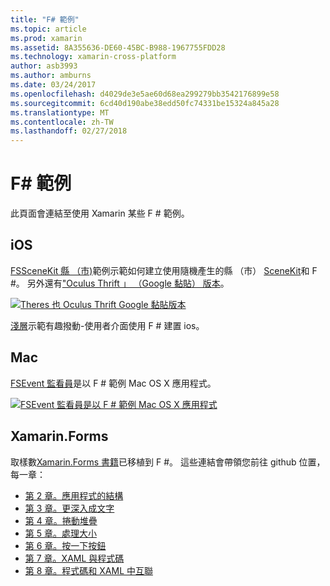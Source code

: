 ```yaml
---
title: "F# 範例"
ms.topic: article
ms.prod: xamarin
ms.assetid: 8A355636-DE60-45BC-B988-1967755FDD28
ms.technology: xamarin-cross-platform
author: asb3993
ms.author: amburns
ms.date: 03/24/2017
ms.openlocfilehash: d4029de3e5ae60d68ea299279bb3542176899e58
ms.sourcegitcommit: 6cd40d190abe38edd50fc74331be15324a845a28
ms.translationtype: MT
ms.contentlocale: zh-TW
ms.lasthandoff: 02/27/2018
---
```

# <a name="f-samples"></a>F# 範例

此頁面會連結至使用 Xamarin 某些 F # 範例。

## <a name="ios"></a>iOS

[FSSceneKit 縣 （市)](https://developer.xamarin.com/samples/monotouch/ios8/FSSceneKit/)範例示範如何建立使用隨機產生的縣 （市） [SceneKit](https://developer.xamarin.com/api/namespace/SceneKit/)和 F #。 另外還有["Oculus Thrift 」 （Google 黏貼） 版本](https://developer.xamarin.com/samples/monotouch/ios8/SceneKitFSharp/)。

[ ![](samples-images/fxscenekit-sml.png "Theres 也 Oculus Thrift Google 黏貼版本")](samples-images/fxscenekit.png)

[淺層](https://github.com/dvdsgl/shallow)示範有趣撥動-使用者介面使用 F # 建置 ios。

## <a name="mac"></a>Mac

[FSEvent 監看員](https://developer.xamarin.com/samples/mac/FSEvents/)是以 F # 範例 Mac OS X 應用程式。

[ ![](samples-images/fsevents-sml.png "FSEvent 監看員是以 F # 範例 Mac OS X 應用程式")](samples-images/fsevents.png)

## <a name="xamarinforms"></a>Xamarin.Forms

取樣數[Xamarin.Forms 書籍](~/xamarin-forms/creating-mobile-apps-xamarin-forms/index.md)已移植到 F #。 這些連結會帶領您前往 github 位置，每一章：

- [第 2 章。應用程式的結構](https://github.com/xamarin/xamarin-forms-book-samples/tree/master/Chapter02/FS)
- [第 3 章。更深入成文字](https://github.com/xamarin/xamarin-forms-book-samples/tree/master/Chapter03/FS)
- [第 4 章。捲動堆疊](https://github.com/xamarin/xamarin-forms-book-samples/tree/master/Chapter04/FS)
- [第 5 章。處理大小](https://github.com/xamarin/xamarin-forms-book-samples/tree/master/Chapter05/FS)
- [第 6 章。按一下按鈕](https://github.com/xamarin/xamarin-forms-book-samples/tree/master/Chapter06/FS)
- [第 7 章。XAML 與程式碼](https://github.com/xamarin/xamarin-forms-book-samples/tree/master/Chapter07/FS/CodePlusXaml)
- [第 8 章。程式碼和 XAML 中互聯](https://github.com/xamarin/xamarin-forms-book-samples/tree/master/Chapter08/FS/XamlKeypad)


